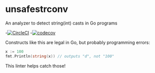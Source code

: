 # unsafestrconv
An analyzer to detect string(int) casts in Go programs

-[![CircleCI](https://circleci.com/gh/reillywatson/unsafestrconv.svg?style=svg)](https://circleci.com/gh/reillywatson/unsafestrconv)
-[![codecov](https://codecov.io/gh/reillywatson/unsafestrconv/branch/master/graph/badge.svg)](https://codecov.io/gh/reillywatson/unsafestrconv)

Constructs like this are legal in Go, but probably programming errors:

```go
x := 100
fmt.Println(string(x)) // outputs "d", not "100"
```

This linter helps catch those!